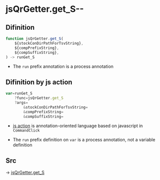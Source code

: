 # jsQrGetter.get_S--

## Difinition

```js.js
function jsQrGetter.get_S(
	${stockConDirPathForTsvString},
	${compPrefixString},
	${compSuffixString},
) -> runGet_S
```

- The `run` prefix annotation is a process annotation


## Difinition by js action

```js.js
var=runGet_S
	?func=jsQrGetter.get_S
	?args=
		&stockConDirPathForTsvString=
		&compPrefixString=
		&compSuffixString=
```

- [js action](#) is annotation-oriented language based on javascript in `CommandClick`

- The `run` prefix definition on `var` is a process annotation, not a variable definition

## Src

-> [jsQrGetter.get_S](https://github.com/puutaro/CommandClick/blob/master/app/src/main/java/com/puutaro/commandclick/fragment_lib/terminal_fragment/js_interface/qr/JsQrGetter.kt#L36)


